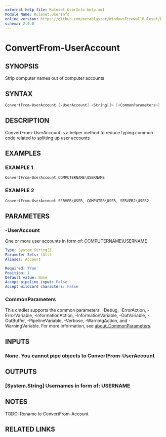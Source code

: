 ```yaml
---
external help file: Ruleset.UserInfo-help.xml
Module Name: Ruleset.UserInfo
online version: https://github.com/metablaster/WindowsFirewallRuleset/blob/master/Modules/Ruleset.UserInfo/Help/en-US/ConvertFrom-UserAccount.md
schema: 2.0.0
---
```


# ConvertFrom-UserAccount

## SYNOPSIS

Strip computer names out of computer accounts

## SYNTAX

```powershell
ConvertFrom-UserAccount [-UserAccount] <String[]> [<CommonParameters>]
```

## DESCRIPTION

ConvertFrom-UserAccount is a helper method to reduce typing common code
related to splitting up user accounts

## EXAMPLES

### EXAMPLE 1

```powershell
ConvertFrom-UserAccount COMPUTERNAME\USERNAME
```

### EXAMPLE 2

```powershell
ConvertFrom-UserAccount SERVER\USER, COMPUTER\USER, SERVER2\USER2
```

## PARAMETERS

### -UserAccount

One or more user accounts in form of: COMPUTERNAME\USERNAME

```yaml
Type: System.String[]
Parameter Sets: (All)
Aliases: Account

Required: True
Position: 1
Default value: None
Accept pipeline input: False
Accept wildcard characters: False
```

### CommonParameters

This cmdlet supports the common parameters: -Debug, -ErrorAction, -ErrorVariable, -InformationAction, -InformationVariable, -OutVariable, -OutBuffer, -PipelineVariable, -Verbose, -WarningAction, and -WarningVariable. For more information, see [about_CommonParameters](http://go.microsoft.com/fwlink/?LinkID=113216).

## INPUTS

### None. You cannot pipe objects to ConvertFrom-UserAccount

## OUTPUTS

### [System.String] Usernames in form of: USERNAME

## NOTES

TODO: Rename to ConvertFrom-Account

## RELATED LINKS

